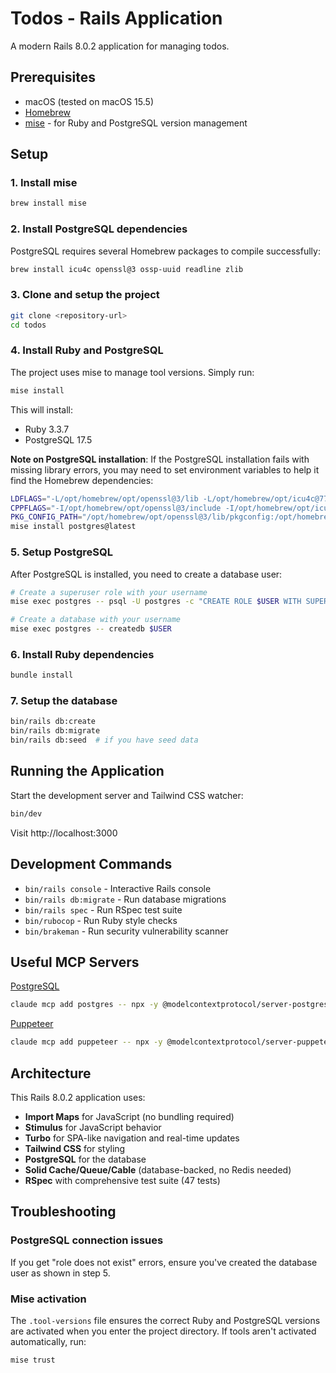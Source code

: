 # Todos - Rails Application

A modern Rails 8.0.2 application for managing todos.

## Prerequisites

- macOS (tested on macOS 15.5)
- [Homebrew](https://brew.sh/)
- [mise](https://mise.jdx.dev/) - for Ruby and PostgreSQL version management

## Setup

### 1. Install mise

```bash
brew install mise
```

### 2. Install PostgreSQL dependencies

PostgreSQL requires several Homebrew packages to compile successfully:

```bash
brew install icu4c openssl@3 ossp-uuid readline zlib
```

### 3. Clone and setup the project

```bash
git clone <repository-url>
cd todos
```

### 4. Install Ruby and PostgreSQL

The project uses mise to manage tool versions. Simply run:

```bash
mise install
```

This will install:
- Ruby 3.3.7
- PostgreSQL 17.5

**Note on PostgreSQL installation**: If the PostgreSQL installation fails with missing library errors, you may need to set environment variables to help it find the Homebrew dependencies:

```bash
LDFLAGS="-L/opt/homebrew/opt/openssl@3/lib -L/opt/homebrew/opt/icu4c@77/lib -L/opt/homebrew/opt/ossp-uuid/lib" \
CPPFLAGS="-I/opt/homebrew/opt/openssl@3/include -I/opt/homebrew/opt/icu4c@77/include -I/opt/homebrew/opt/ossp-uuid/include" \
PKG_CONFIG_PATH="/opt/homebrew/opt/openssl@3/lib/pkgconfig:/opt/homebrew/opt/icu4c@77/lib/pkgconfig" \
mise install postgres@latest
```

### 5. Setup PostgreSQL

After PostgreSQL is installed, you need to create a database user:

```bash
# Create a superuser role with your username
mise exec postgres -- psql -U postgres -c "CREATE ROLE $USER WITH SUPERUSER LOGIN;"

# Create a database with your username
mise exec postgres -- createdb $USER
```

### 6. Install Ruby dependencies

```bash
bundle install
```

### 7. Setup the database

```bash
bin/rails db:create
bin/rails db:migrate
bin/rails db:seed  # if you have seed data
```

## Running the Application

Start the development server and Tailwind CSS watcher:

```bash
bin/dev
```

Visit http://localhost:3000

## Development Commands

- `bin/rails console` - Interactive Rails console
- `bin/rails db:migrate` - Run database migrations
- `bin/rails spec` - Run RSpec test suite
- `bin/rubocop` - Run Ruby style checks
- `bin/brakeman` - Run security vulnerability scanner

## Useful MCP Servers

[PostgreSQL](https://www.npmjs.com/package/@modelcontextprotocol/server-postgres)

```bash
claude mcp add postgres -- npx -y @modelcontextprotocol/server-postgres postgresql://127.0.0.1/todos_development
```

[Puppeteer](https://www.npmjs.com/package/@modelcontextprotocol/server-puppeteer)

```bash
claude mcp add puppeteer -- npx -y @modelcontextprotocol/server-puppeteer
```

## Architecture

This Rails 8.0.2 application uses:
- **Import Maps** for JavaScript (no bundling required)
- **Stimulus** for JavaScript behavior
- **Turbo** for SPA-like navigation and real-time updates
- **Tailwind CSS** for styling
- **PostgreSQL** for the database
- **Solid Cache/Queue/Cable** (database-backed, no Redis needed)
- **RSpec** with comprehensive test suite (47 tests)

## Troubleshooting

### PostgreSQL connection issues

If you get "role does not exist" errors, ensure you've created the database user as shown in step 5.

### Mise activation

The `.tool-versions` file ensures the correct Ruby and PostgreSQL versions are activated when you enter the project directory. If tools aren't activated automatically, run:

```bash
mise trust
```
